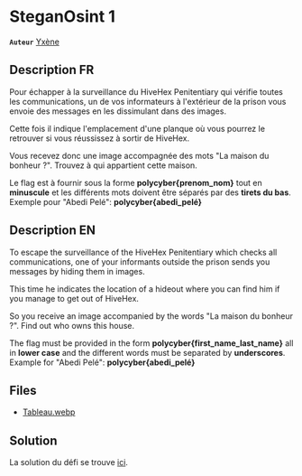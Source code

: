 # SteganOsint 1

**`Auteur`** [Yxène](https://github.com/Yxene)

## Description FR

Pour échapper à la surveillance du HiveHex Penitentiary qui vérifie toutes les communications, un de vos informateurs à l'extérieur de la prison vous envoie des messages en les dissimulant dans des images.

Cette fois il indique l'emplacement d'une planque où vous pourrez le retrouver si vous réussissez à sortir de HiveHex.

Vous recevez donc une image accompagnée des mots "La maison du bonheur ?". Trouvez à qui appartient cette maison.

Le flag est à fournir sous la forme **polycyber{prenom_nom}** tout en **minuscule** et les différents mots doivent être séparés par des **tirets du bas**. Exemple pour "Abedi Pelé":
**polycyber{abedi_pelé}**

## Description EN

To escape the surveillance of the HiveHex Penitentiary which checks all communications, one of your informants outside the prison sends you messages by hiding them in images.

This time he indicates the location of a hideout where you can find him if you manage to get out of HiveHex.

So you receive an image accompanied by the words "La maison du bonheur ?". Find out who owns this house.

The flag must be provided in the form **polycyber{first_name_last_name}** all in **lower case** and the different words must be separated by **underscores**. Example for "Abedi Pelé":
**polycyber{abedi_pelé}**

## Files

- [Tableau.webp](Tableau.webp)

## Solution

La solution du défi se trouve [ici](solution/solution.md).
